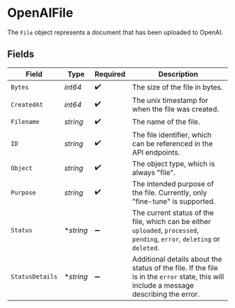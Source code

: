 # OpenAIFile

The `File` object represents a document that has been uploaded to OpenAI.



## Fields

| Field                                                                                                                                    | Type                                                                                                                                     | Required                                                                                                                                 | Description                                                                                                                              |
| ---------------------------------------------------------------------------------------------------------------------------------------- | ---------------------------------------------------------------------------------------------------------------------------------------- | ---------------------------------------------------------------------------------------------------------------------------------------- | ---------------------------------------------------------------------------------------------------------------------------------------- |
| `Bytes`                                                                                                                                  | *int64*                                                                                                                                  | :heavy_check_mark:                                                                                                                       | The size of the file in bytes.                                                                                                           |
| `CreatedAt`                                                                                                                              | *int64*                                                                                                                                  | :heavy_check_mark:                                                                                                                       | The unix timestamp for when the file was created.                                                                                        |
| `Filename`                                                                                                                               | *string*                                                                                                                                 | :heavy_check_mark:                                                                                                                       | The name of the file.                                                                                                                    |
| `ID`                                                                                                                                     | *string*                                                                                                                                 | :heavy_check_mark:                                                                                                                       | The file identifier, which can be referenced in the API endpoints.                                                                       |
| `Object`                                                                                                                                 | *string*                                                                                                                                 | :heavy_check_mark:                                                                                                                       | The object type, which is always "file".                                                                                                 |
| `Purpose`                                                                                                                                | *string*                                                                                                                                 | :heavy_check_mark:                                                                                                                       | The intended purpose of the file. Currently, only "fine-tune" is supported.                                                              |
| `Status`                                                                                                                                 | **string*                                                                                                                                | :heavy_minus_sign:                                                                                                                       | The current status of the file, which can be either `uploaded`, `processed`, `pending`, `error`, `deleting` or `deleted`.                |
| `StatusDetails`                                                                                                                          | **string*                                                                                                                                | :heavy_minus_sign:                                                                                                                       | Additional details about the status of the file. If the file is in the `error` state, this will include a message describing the error.<br/> |